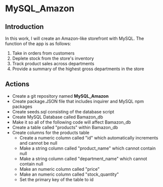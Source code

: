 # MySQL_Amazon
## Introduction
In this work, I will create an Amazon-like storefront with MySQL. The function of the app is as follows:

1. Take in orders from customers
2. Deplete stock from the store's inventory
3. Track product sales across departments
4. Provide a summary of the highest gross departments in the store

## Actions
* Create a git repository named **MySQL_Amazon**
* Create package.JSON file that includes inquirer and MySQL npm packages
* Create seeds.sql consisting of the database script
* Create MySQL Database called Bamazon_db
* Make it so all of the following code will affect Bamazon_db
* Create a table called "products" within Bamazon_db
* Create columns for the products table
	* Create a numeric column called "id" which automatically increments and cannot be null
	* Make a string column called "product_name" which cannot contain null
	* Make a string column called "department_name" which cannot contain null
	* Make an numeric column called "price"
	* Make an numeric column called "stock_quantity"
	* Set the primary key of the table to id

